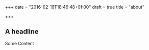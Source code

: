 +++
date = "2016-02-16T18:46:48+01:00"
draft = true
title = "about"

+++


## A headline

Some Content